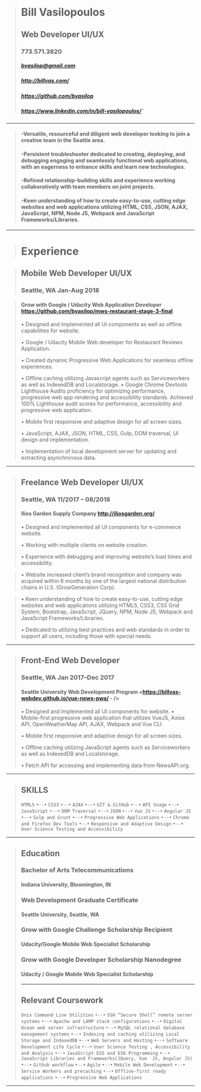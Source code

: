 ># Bill Vasilopoulos
>## Web Developer UI/UX
>### 773.571.3820
>##### <bvasilop@gmail.com>
>##### <http://billvas.com/>
>##### <https://github.com/bvasilop>
>##### <https://www.linkedin.com/in/bill-vasilopoulos/>`
>
---
>#### -Versatile, resourceful and diligent web developer looking to join a creative team in the Seattle area.
>
>#### -Persistent troubleshooter dedicated to creating, deploying, and debugging engaging and seamlessly functional web applications, with an eagerness to enhance skills and learn new technologies.
>
>#### -Refined relationship-building skills and experience working collaboratively with team members on joint projects.
>
>#### -Keen understanding of how to create easy-to-use, cutting edge websites and web applications utilizing HTML, CSS, JSON, AJAX, JavaScript, NPM, Node JS, Webpack and JavaScript Frameworks/Libraries.
---
># Experience

>## Mobile Web Developer UI/UX
>### Seattle, WA  Jan-Aug 2018

>#### Grow with Google / Udacity Web Application Developer   <https://github.com/bvasilop/mws-restaurant-stage-3-final>
>•	Designed and implemented all UI components as well as offline capabilities for website.
>
>•	Google / Udacity Mobile Web developer for Restaurant Reviews Application.
>
>•	Created dynamic Progressive Web Applications for seamless offline experiences.
>
>•	Offline caching utilizing Javascript agents such as Serviceworkers as well as IndexedDB and Localstorage.
>•	Google Chrome Devtools Lighthouse Audits proficiency for optimizing performance, progressive web app rendering and accessibility standards. Achieved 100% Lighthouse audit scores for performance, accessibility and progressive web application.
>
>•	Mobile first responsive and adaptive design for all screen sizes.
>
>•	JavaScript, AJAX, JSON, HTML, CSS, Gulp, DOM traversal, UI design and implementation.
>
>•	Implementation of local development server for updating and extracting asynchronous data.
___

>## Freelance Web Developer UI/UX
>### Seattle, WA  11/2017 – 08/2018
>#### Ilios Garden Supply Company <http://iliosgarden.org/>
>
>•	Designed and Implemented all UI components for e-commerce website.
>
>•	Working with multiple clients on website creation.
>
>•	Experience with debugging and improving website’s load times and accessibility.

>•	Website increased client’s brand recognition and company was acquired within 6 months by one of the largest national distribution chains in U.S. (GrowGeneration Corp).

>•	Keen understanding of how to create easy-to-use, cutting edge websites and web applications utilizing HTML5, CSS3, CSS Grid System, Bootstrap, JavaScript, JQuery, NPM, Node JS, Webpack and JavaScript Frameworks/Libraries.
>
>•	Dedicated to utilizing best practices and web standards in order to support all users, including those with special needs.
___
>## Front-End Web Developer
>### Seattle, WA  Jan 2017–Dec 2017
>#### Seattle University Web Development Program <https://billvas-webdev.github.io/vue-news-pwa/ - />
>
>•	Designed and Implemented all UI components for website.
>•	Mobile-first progressive web application that utilizes VueJS, Axios API, OpenWeatherMap API, AJAX, Webpack and  Vue CLI.
>
>•	Mobile first responsive and adaptive design for all screen sizes.
>
>•	Offline caching utilizing JavaScript agents such as Serviceworkers as well as IndexedDB and Localstorage.
>
>•	Fetch API for accessing and implementing data from NewsAPI.org.
---
> ## SKILLS
> `HTML5` `•--•` `CSS3` `•--•` `AJAX` `•--•` `GIT & GitHub` `•--•` `API Usage` `•--•` `JavaScript` `•--•` `DOM Traversal` `•--•` `JSON` `•--•` `Vue JS` `•--•` `Angular JS` `•--•` `Gulp and Grunt` `•--•` `Progressive Web Applications` `•--•` `Chrome and Firefox Dev Tools` `•--•` `Responsive and Adaptive Design` `•--•` `User Science Testing and Accessibility`
---
> ## Education
> ### Bachelor of Arts Telecommunications
> #### Indiana University, Bloomington, IN
> ### Web Development Graduate Certificate
> #### Seattle University, Seattle, WA
> ### Grow with Google Challenge Scholarship Recipient
> #### Udacity/Google Mobile Web Specialist Scholarship
> ### Grow with Google Developer Scholarship Nanodegree
> #### Udacity / Google Mobile Web Specialist Scholarship
>
> ---
> ## Relevant Coursework
> `Unix Command Line Utilities` `•--•`
`SSH “Secure Shell” remote server systems` `•--•`
`Apache and LAMP stack configurations` `•--•`
`Digital Ocean web server infrastructure` `•--•`
`MySQL relational database management systems` `•--•`
`Indexing and caching utilizing Local Storage and IndexedDB` `•--•`
`Web Servers and Hosting` `•--•`
`Software Development Life Cycle` `•--•`
`User Science Testing , Accessibility and Analysis` `•--•`
`JavaScript ES5 and ES6 Programming` `•--•`
`JavaScript Libraries and Frameworks(JQuery, Vue  JS, Angular JS)` `•--•`
`Github workflow` `•--•`
`Agile` `•--•`
`Mobile Web Development` `•--•`
`Service Workers and precaching` `•--•`
`Offline-first ready applications` `•--•`
`Progressive Web Applications`
---